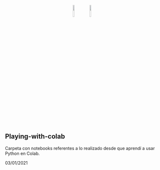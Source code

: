 <center>
  <img src='https://earthengine.google.com/static/images/earth-engine-logo.png' width=10%/>
  <img src='https://colab.research.google.com/img/colab_favicon_256px.png' width=10%/>
</center>

## Playing-with-colab

Carpeta con notebooks referentes a lo realizado desde que aprendí a usar Python en Colab.

03/01/2021

